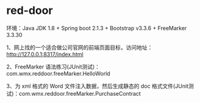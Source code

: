# red-door

环境：Java JDK 1.8 + Spring boot 2.1.3 +  Bootstrap v3.3.6 +  FreeMarker 3.3.30

1、网上找的一个适合做公司官网的前端页面目标，访问地址：http://127.0.0.1:8317/index.html

2、FreeMarker 语法练习(JUnit测试)：com.wmx.reddoor.freeMarker.HelloWorld

3、为 xml 格式的 Word 文件注入数据，然后生成静态的 doc 格式文件(JUnit测试)：com.wmx.reddoor.freeMarker.PurchaseContract


